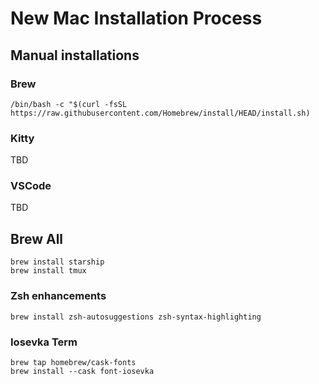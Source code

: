 # New Mac Installation Process

## Manual installations

### Brew

```
/bin/bash -c "$(curl -fsSL https://raw.githubusercontent.com/Homebrew/install/HEAD/install.sh)
```

### Kitty

TBD

### VSCode

TBD

## Brew All

```shell
brew install starship
brew install tmux
```

### Zsh enhancements

```shell
brew install zsh-autosuggestions zsh-syntax-highlighting
```

### Iosevka Term

```shell
brew tap homebrew/cask-fonts
brew install --cask font-iosevka
```
